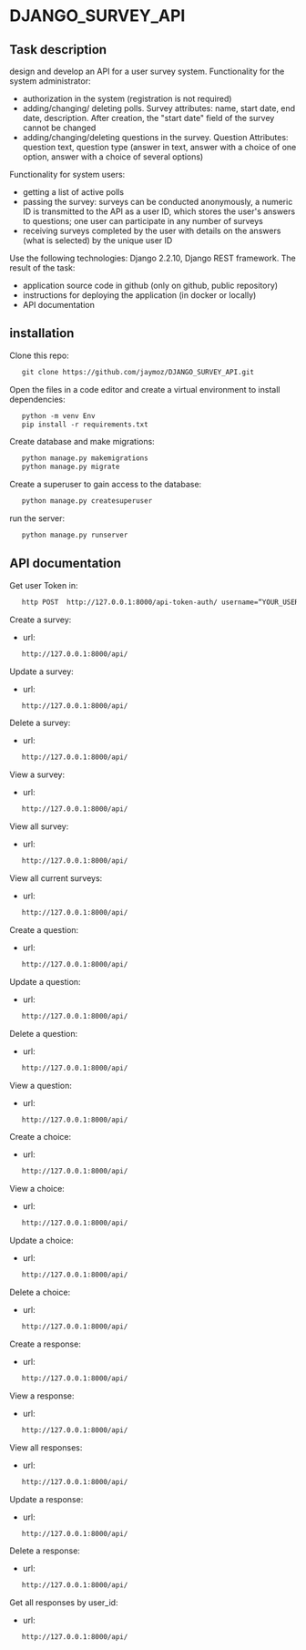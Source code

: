 # DJANGO_SURVEY_API
## Task description
design and develop an API for a user survey system.
Functionality for the system administrator:

- authorization in the system (registration is not required)
- adding/changing/ deleting polls. Survey attributes: name, start date, end date, description. After creation, the "start date" field of the survey cannot be changed
- adding/changing/deleting questions in the survey. Question Attributes: question text, question type (answer in text, answer with a choice of one option, answer with a choice of several options)

Functionality for system users:
- getting a list of active polls
- passing the survey: surveys can be conducted anonymously, a numeric ID is transmitted to the API as a user ID, which stores the user's answers to questions; one user can participate in any number of surveys
- receiving surveys completed by the user with details on the answers (what is selected) by the unique user ID

Use the following technologies: Django 2.2.10, Django REST framework.
The result of the task:
- application source code in github (only on github, public repository)
-  instructions for deploying the application (in docker or locally)
-  API documentation

## installation
Clone this repo:
```html
   git clone https://github.com/jaymoz/DJANGO_SURVEY_API.git
```
Open the files in a code editor and create a virtual environment to install dependencies:
```html
   python -m venv Env
   pip install -r requirements.txt 
```
Create database and make migrations:
```html
   python manage.py makemigrations
   python manage.py migrate
```
Create a superuser to gain access to the database:
```html
   python manage.py createsuperuser
```
run the server:
```html
   python manage.py runserver
```

## API documentation
Get user Token in:
```html
   http POST  http://127.0.0.1:8000/api-token-auth/ username=“YOUR_USERNAME" password=“YOUR_PASSWORD”
```
Create a survey:
- url: 
``` html
   http://127.0.0.1:8000/api/
  ```
Update a survey:
- url: 
``` html
   http://127.0.0.1:8000/api/
  ```
Delete a survey:
- url: 
``` html
   http://127.0.0.1:8000/api/
  ```
View a survey:
- url: 
``` html
   http://127.0.0.1:8000/api/
  ```
View all survey:
- url: 
``` html
   http://127.0.0.1:8000/api/
  ```
View all current surveys:
- url: 
``` html
   http://127.0.0.1:8000/api/
  ```
Create a question:
- url: 
``` html
   http://127.0.0.1:8000/api/
  ```
Update a question:
- url: 
``` html
   http://127.0.0.1:8000/api/
  ```
Delete a question:
- url: 
``` html
   http://127.0.0.1:8000/api/
  ```
View a question:
- url: 
``` html
   http://127.0.0.1:8000/api/
  ```
Create a choice:
- url: 
``` html
   http://127.0.0.1:8000/api/
  ```
View a choice:
- url: 
``` html
   http://127.0.0.1:8000/api/
  ```
Update a choice:
- url: 
``` html
   http://127.0.0.1:8000/api/
  ```
Delete a choice:
- url: 
``` html
   http://127.0.0.1:8000/api/
  ```
Create a response:
- url: 
``` html
   http://127.0.0.1:8000/api/
  ```
View a response:
- url: 
``` html
   http://127.0.0.1:8000/api/
  ```
View all responses:
- url: 
``` html
   http://127.0.0.1:8000/api/
  ```
Update a response:
- url: 
``` html
   http://127.0.0.1:8000/api/
  ```
Delete a response:
- url: 
``` html
   http://127.0.0.1:8000/api/
  ```
Get all responses by user_id:
- url: 
``` html
   http://127.0.0.1:8000/api/
  ```
